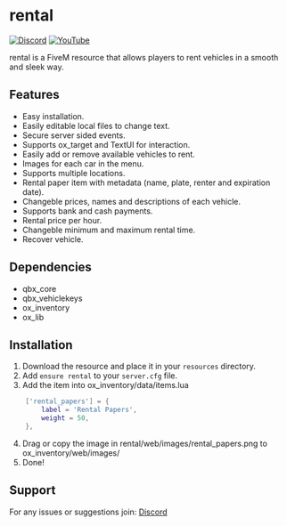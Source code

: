 # rental

[![Discord](https://img.shields.io/badge/Discord-%237289DA.svg?style=for-the-badge&logo=discord&logoColor=white)](https://discord.gg/yk5ean6rte)
[![YouTube](https://img.shields.io/badge/YouTube-%23FF0000.svg?style=for-the-badge&logo=YouTube&logoColor=white)](https://www.youtube.com/@official-fzstudio)

rental is a FiveM resource that allows players to rent vehicles in a smooth and sleek way.

## Features
- Easy installation.
- Easily editable local files to change text.
- Secure server sided events.
- Supports ox_target and TextUI for interaction.
- Easily add or remove available vehicles to rent.
- Images for each car in the menu.
- Supports multiple locations.
- Rental paper item with metadata (name, plate, renter and expiration date).
- Changeble prices, names and descriptions of each vehicle.
- Supports bank and cash payments.
- Rental price per hour.
- Changeble minimum and maximum rental time.
- Recover vehicle.

## Dependencies
- qbx_core
- qbx_vehiclekeys
- ox_inventory
- ox_lib

## Installation
1. Download the resource and place it in your `resources` directory.
2. Add `ensure rental` to your `server.cfg` file.
3. Add the item into ox_inventory/data/items.lua

```lua
    ['rental_papers'] = {
        label = 'Rental Papers',
        weight = 50,
    },
```

4. Drag or copy the image in rental/web/images/rental_papers.png to ox_inventory/web/images/
5. Done!

## Support
For any issues or suggestions join: [Discord](#rental)
